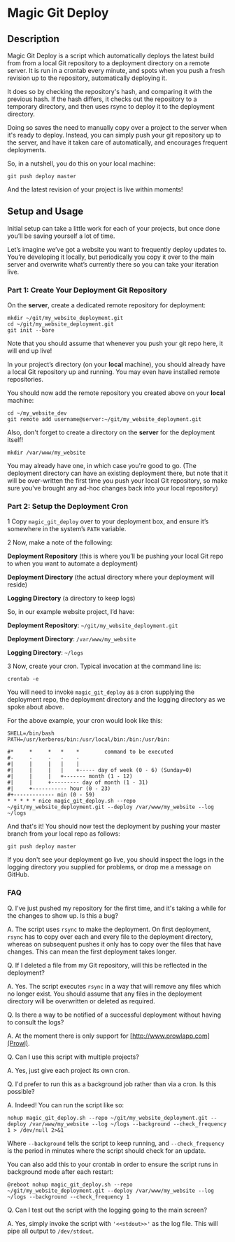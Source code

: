 # Magic Git Deploy
## Description
Magic Git Deploy is a script which automatically deploys the latest build from from a local Git repository to a deployment directory on a remote server. It is run in a crontab every minute, and spots when you push a fresh revision up to the repository, automatically deploying it.

It does so by checking the repository's hash, and comparing it with the previous hash. If the hash differs, it checks out the repository to a temporary directory, and then uses rsync to deploy it to the deployment directory.

Doing so saves the need to manually copy over a project to the server when it's ready to deploy. Instead, you can simply push your git repository up to the server, and have it taken care of automatically, and encourages frequent deployments.

So, in a nutshell, you do this on your local machine:

```shell
git push deploy master
```

And the latest revision of your project is live within moments!

## Setup and Usage
Initial setup can take a little work for each of your projects, but once done you’ll be saving yourself a lot of time.

Let’s imagine we’ve got a website you want to frequently deploy updates to. You’re developing it locally, but periodically you copy it over to the main server and overwrite what’s currently there so you can take your iteration live.

### Part 1: Create Your Deployment Git Repository
On the **server**, create a dedicated remote repository for deployment:

```shell
mkdir ~/git/my_website_deployment.git
cd ~/git/my_website_deployment.git
git init --bare
```
Note that you should assume that whenever you push your git repo here, it will end up live!

In your project’s directory (on your **local** machine), you should already have a local Git repository up and running. You may even have installed remote repositories.

You should now add the remote repository you created above on your **local** machine:

```shell
cd ~/my_website_dev
git remote add username@server:~/git/my_website_deployment.git
```

Also, don't forget to create a directory on the **server** for the deployment itself!

```shell
mkdir /var/www/my_website
```

You may already have one, in which case you're good to go. (The deployment directory can have an existing deployment there, but note that it will be over-written the first time you push your local Git  repository, so make sure you've brought any ad-hoc changes back into your local repository)

### Part 2: Setup the Deployment Cron
1 Copy `magic_git_deploy` over to your deployment box, and ensure it’s somewhere in the system’s `PATH` variable.

2 Now, make a note of the following:

**Deployment Repository** (this is where you’ll be pushing your local Git repo to when you want to automate a deployment)

**Deployment Directory** (the actual directory where your deployment will reside)

**Logging Directory** (a directory to keep logs)

So, in our example website project, I’d have:

**Deployment Repository**: `~/git/my_website_deployment.git`

**Deployment Directory**: `/var/www/my_website`

**Logging Directory**: `~/logs`

3 Now, create your cron. Typical invocation at the command line is:

```shell
crontab -e
```

You will need to invoke `magic_git_deploy` as a cron supplying the deployment repo, the deployment directory and the logging directory as we spoke about above.

For the above example, your cron would look like this:

```shell
SHELL=/bin/bash
PATH=/usr/kerberos/bin:/usr/local/bin:/bin:/usr/bin:

#*     *     *   *    *        command to be executed
#-     -     -   -    -
#|     |     |   |    |
#|     |     |   |    +----- day of week (0 - 6) (Sunday=0)
#|     |     |   +------- month (1 - 12)
#|     |     +--------- day of month (1 - 31)
#|     +----------- hour (0 - 23)
#+------------- min (0 - 59)
* * * * * nice magic_git_deploy.sh --repo ~/git/my_website_deployment.git --deploy /var/www/my_website --log ~/logs
```

And that's it! You should now test the deployment by pushing your master branch from your local repo as follows:

```shell
git push deploy master
```

If you don't see your deployment go live, you should inspect the logs in the logging directory you supplied for problems, or drop me a message on GitHub.

### FAQ

Q. I've just pushed my repository for the first time, and it's taking a while for the changes to show up. Is this a bug?

A. The script uses ```rsync``` to make the deployment. On first deployment, `rsync` has to copy over each and every file to the deployment directory, whereas on subsequent pushes it only has to copy over the files that have changes. This can mean the first deployment takes longer.

Q. If I deleted a file from my Git repository, will this be reflected in the deployment?

A. Yes. The script executes `rsync` in a way that will remove any files which no longer exist. You should assume that any files in the deployment directory will be overwritten or deleted as required.

Q. Is there a way to be notified of a successful deployment without having to consult the logs?

A. At the moment there is only support for [http://www.prowlapp.com](Prowl).

Q. Can I use this script with multiple projects?

A. Yes, just give each project its own cron.

Q. I'd prefer to run this as a background job rather than via a cron. Is this possible?

A. Indeed! You can run the script like so:

```shell
nohup magic_git_deploy.sh --repo ~/git/my_website_deployment.git --deploy /var/www/my_website --log ~/logs --background --check_frequency 1 > /dev/null 2>&1
```
Where `--background` tells the script to keep running, and `--check_frequency` is the period in minutes where the script should check for an update.

You can also add this to your crontab in order to ensure the script runs in background mode after each restart:

```shell
@reboot nohup magic_git_deploy.sh --repo ~/git/my_website_deployment.git --deploy /var/www/my_website --log ~/logs --background --check_frequency 1
```

Q. Can I test out the script with the logging going to the main screen?

A. Yes, simply invoke the script with `'<<stdout>>'` as the log file. This will pipe all output to `/dev/stdout`.